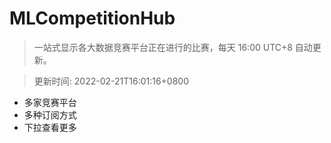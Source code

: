 # MLCompetitionHub

> 一站式显示各大数据竞赛平台正在进行的比赛，每天 16:00 UTC+8 自动更新。
  
> 更新时间: 2022-02-21T16:01:16+0800 

* 多家竞赛平台
* 多种订阅方式
* 下拉查看更多
